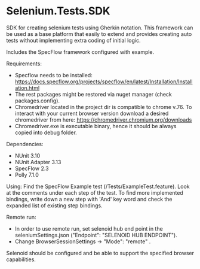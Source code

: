 # Selenium.Tests.SDK
SDK for creating selenium tests using Gherkin notation.
This framework can be used as a base platform that easily to extend and provides creating auto tests without implementing extra coding of initial logic.

Includes the SpecFlow framework configured with example.


Requirements:
- Specflow needs to be installed: https://docs.specflow.org/projects/specflow/en/latest/Installation/Installation.html
- The rest packages might be restored via nuget manager (check packages.config).
- Chromedriver located in the project dir is compatible to chrome v.76. To interact with your current browser version download a desired chromedriver from here: https://chromedriver.chromium.org/downloads
- Chromedriver.exe is executable binary, hence it should be always copied into debug folder.

Dependencies:
- NUnit 3.10
- NUnit Adapter 3.13
- SpecFlow 2.3
- Polly 7.1.0

Using:
Find the SpecFlow Example test (/Tests/ExampleTest.feature).
Look at the comments under each step of the test.
To find more implemented bindings, write down a new step with 'And' key word and check the expanded list of existing step bindings.


Remote run:
- In order to use remote run, set selenoid hub end point in the seleniumSettings.json
("Endpoint": "SELENOID HUB ENDPOINT").
- Change BrowserSessionSettings -> "Mode": "remote" .

Selenoid should be configured and be able to support the specified browser capabilities.


